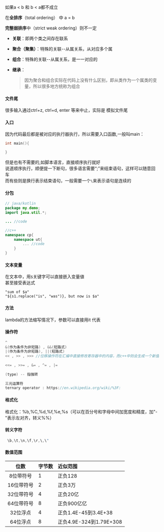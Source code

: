 如果a < b 和 b < a都不成立

在**全排序**（total ordering） 中 a = b

**完整弱排序**中（strict weak ordering）则不一定



* **关联**：即两个类之间存在联系

* **聚合（聚集）**：特殊的关联--从属关系，从对应多个属

* **组合**：特殊的关联--从属关系，是一一对应的

* **继承**：

    > 因为聚合和组合实际在代码上没有什么区别，即从类作为一个属类的变量，所以很多地方统称为组合



#### 文件尾

很多输入通过ctrl+z, ctrl+d, enter 等来中止，实际是 模拟文件尾




#### 入口

因为代码最后都是被对应的执行器执行，所以需要入口函数,一般叫main：

```c
int main(){

}
```

但是也有不需要的,如脚本语言，直接顺序执行就好  
说道顺序执行，顺便提一下断句，很多语言需要“;”来结束语句，这样可以随意回车  
而有些则是换行表示结束语句，一般需要一个`\`来表示语句是连续的



#### 分包

```java
// java/kotlin
package my.demo;
import java.util.*;

... //code
```

```c++
//c++  
namespace cp{
    namespace ut{
        ... //code
    }
}
```



#### 文本变量

在文本中，用`$`关键字可以直接嵌入变量値  
甚至接受表达式

```text
"sum of $a"  
"${s1.replace("is", "was")}, but now is $a"
```



#### 方法

lambda的方法缩写情况下，参数可以直接用it 代表



#### 操作符

```C
^
&(作为条件为非短路) , &&(短路式)
|(作为条件为非短路), ||(短路式)
<< , >> , >>> //位移操作符在汇编中直接修改寄存器中的内容，而c++中则会生成一个新值
  
<<= , >>= , &= , ^= , |=
  
(type) -- 指强转
  
三元运算符
ternary operator : https://en.wikipedia.org/wiki/%3F:
```



#### 格式化

格式化：%b,%C,%d,%f,%e,%s（可以在百分号和字母中间加宽度和精度，加"-"表示左对齐，转义%%）



#### 转义字符

```java
 \b,\t,\n,\f,\r,\,\"
```

#### 数值范围

|    位数    | 字节数 | 近似范围                |
| :--------: | :----- | :---------------------|
| 8位带符号  | 1      | 正负128                 |
| 16位带符号 | 2      | 正负3万                 |
| 32位带符号 | 4      | 正负20亿                |
| 64位带符号 | 8      | 正负900亿亿             |
|  32位浮点  | 4      | 正负1.4E-45到3.4E+38    |
|  64位浮点  | 8      | 正负4.9E-324到1.79E+308 |

